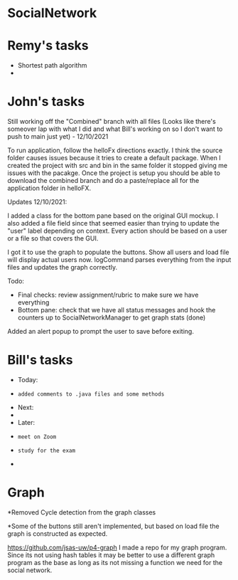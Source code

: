 # SocialNetwork

# Remy's tasks
- Shortest path algorithm
-

# John's tasks
Still working off the "Combined" branch with all files (Looks like there's someover lap with what I did and what Bill's working on so I don't want to push to main just yet) - 12/10/2021

To run application, follow the helloFx directions exactly. I think the source folder causes issues because it tries to create a default package. When I created the project with src and bin in the same folder it stopped giving me issues with the pacakge. Once the project is setup you should be able to download the combined branch and do a paste/replace all for the application folder in helloFX.

Updates 12/10/2021:

I added a class for the bottom pane based on the original GUI mockup. I also added a file field since that seemed easier than trying to update the "user" label depending on context. Every action should be based on a user or a file so that covers the GUI.

I got it to use the graph to populate the buttons. Show all users and load file will display actual users now. logCommand parses everything from the input files and updates the graph correctly.

Todo:
- Final checks: review assignment/rubric to make sure we have everything
- Bottom pane: check that we have all status messages and hook the counters up to SocialNetworkManager to get graph stats (done)

Added an alert popup to prompt the user to save before exiting.


# Bill's tasks
- Today: 
-     added comments to .java files and some methods
- Next:
-     
- Later:
-     meet on Zoom
-     study for the exam
-     


# Graph

*Removed Cycle detection from the graph classes

*Some of the buttons still aren't implemented, but based on load file the graph is constructed as expected.

https://github.com/jsas-uw/p4-graph
I made a repo for my graph program. 
Since its not using hash tables it may be 
better to use a different graph program as 
the base as long as its not missing
a function we need for the social network.
